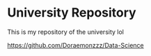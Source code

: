 # University Repository

This is my repository of the university lol


https://github.com/Doraemonzzz/Data-Science

